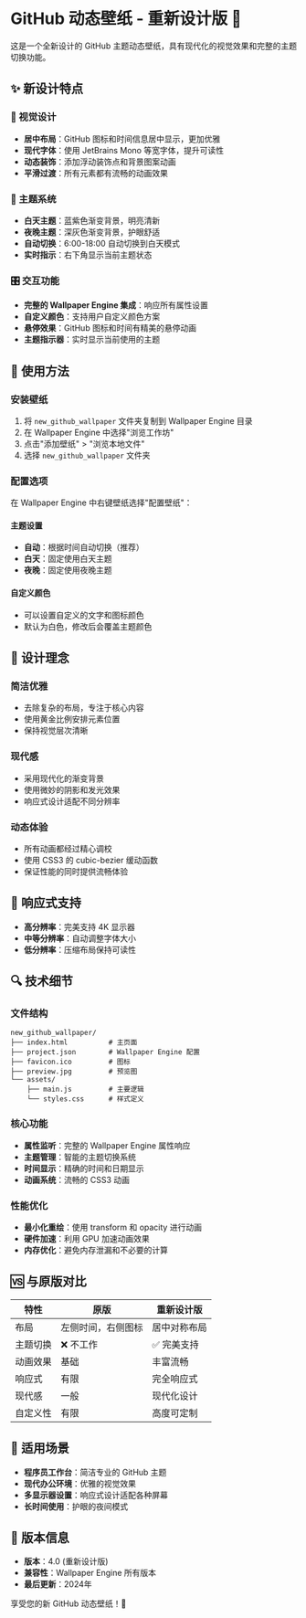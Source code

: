 # GitHub 动态壁纸 - 重新设计版 🎨

这是一个全新设计的 GitHub 主题动态壁纸，具有现代化的视觉效果和完整的主题切换功能。

## ✨ 新设计特点

### 🎯 视觉设计
- **居中布局**：GitHub 图标和时间信息居中显示，更加优雅
- **现代字体**：使用 JetBrains Mono 等宽字体，提升可读性
- **动态装饰**：添加浮动装饰点和背景图案动画
- **平滑过渡**：所有元素都有流畅的动画效果

### 🌈 主题系统
- **白天主题**：蓝紫色渐变背景，明亮清新
- **夜晚主题**：深灰色渐变背景，护眼舒适
- **自动切换**：6:00-18:00 自动切换到白天模式
- **实时指示**：右下角显示当前主题状态

### 🎛️ 交互功能
- **完整的 Wallpaper Engine 集成**：响应所有属性设置
- **自定义颜色**：支持用户自定义颜色方案
- **悬停效果**：GitHub 图标和时间有精美的悬停动画
- **主题指示器**：实时显示当前使用的主题

## 🔧 使用方法

### 安装壁纸
1. 将 `new_github_wallpaper` 文件夹复制到 Wallpaper Engine 目录
2. 在 Wallpaper Engine 中选择"浏览工作坊"
3. 点击"添加壁纸" > "浏览本地文件"
4. 选择 `new_github_wallpaper` 文件夹

### 配置选项
在 Wallpaper Engine 中右键壁纸选择"配置壁纸"：

#### 主题设置
- **自动**：根据时间自动切换（推荐）
- **白天**：固定使用白天主题
- **夜晚**：固定使用夜晚主题

#### 自定义颜色
- 可以设置自定义的文字和图标颜色
- 默认为白色，修改后会覆盖主题颜色

## 🎨 设计理念

### 简洁优雅
- 去除复杂的布局，专注于核心内容
- 使用黄金比例安排元素位置
- 保持视觉层次清晰

### 现代感
- 采用现代化的渐变背景
- 使用微妙的阴影和发光效果
- 响应式设计适配不同分辨率

### 动态体验
- 所有动画都经过精心调校
- 使用 CSS3 的 cubic-bezier 缓动函数
- 保证性能的同时提供流畅体验

## 📱 响应式支持

- **高分辨率**：完美支持 4K 显示器
- **中等分辨率**：自动调整字体大小
- **低分辨率**：压缩布局保持可读性

## 🔍 技术细节

### 文件结构
```
new_github_wallpaper/
├── index.html          # 主页面
├── project.json        # Wallpaper Engine 配置
├── favicon.ico         # 图标
├── preview.jpg         # 预览图
└── assets/
    ├── main.js         # 主要逻辑
    └── styles.css      # 样式定义
```

### 核心功能
- **属性监听**：完整的 Wallpaper Engine 属性响应
- **主题管理**：智能的主题切换系统
- **时间显示**：精确的时间和日期显示
- **动画系统**：流畅的 CSS3 动画

### 性能优化
- **最小化重绘**：使用 transform 和 opacity 进行动画
- **硬件加速**：利用 GPU 加速动画效果
- **内存优化**：避免内存泄漏和不必要的计算

## 🆚 与原版对比

| 特性 | 原版 | 重新设计版 |
|------|------|------------|
| 布局 | 左侧时间，右侧图标 | 居中对称布局 |
| 主题切换 | ❌ 不工作 | ✅ 完美支持 |
| 动画效果 | 基础 | 丰富流畅 |
| 响应式 | 有限 | 完全响应式 |
| 现代感 | 一般 | 现代化设计 |
| 自定义性 | 有限 | 高度可定制 |

## 🎯 适用场景

- **程序员工作台**：简洁专业的 GitHub 主题
- **现代办公环境**：优雅的视觉效果
- **多显示器设置**：响应式设计适配各种屏幕
- **长时间使用**：护眼的夜间模式

## 🔄 版本信息

- **版本**：4.0 (重新设计版)
- **兼容性**：Wallpaper Engine 所有版本
- **最后更新**：2024年

享受您的新 GitHub 动态壁纸！🚀